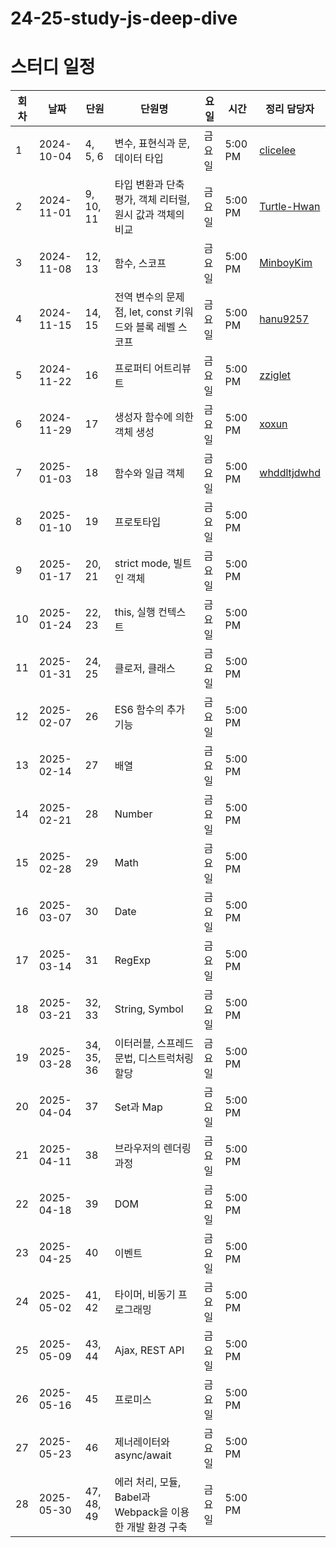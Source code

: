 # 24-25-study-js-deep-dive

# 스터디 일정

| 회차  | 날짜         | 단원         | 단원명                                     | 요일  | 시간      | 정리 담당자                                        |
| --- | ---------- | ---------- | --------------------------------------- | --- | ------- | --------------------------------------------- |
| 1   | 2024-10-04 | 4, 5, 6    | 변수, 표현식과 문, 데이터 타입                      | 금요일 | 5:00 PM | [clicelee](https://github.com/clicelee)       |
| 2   | 2024-11-01 | 9, 10, 11  | 타입 변환과 단축 평가, 객체 리터럴, 원시 값과 객체의 비교      | 금요일 | 5:00 PM | [Turtle-Hwan](https://github.com/Turtle-Hwan) |
| 3   | 2024-11-08 | 12, 13     | 함수, 스코프                                 | 금요일 | 5:00 PM |    [MinboyKim](https://github.com/MinboyKim)   |
| 4   | 2024-11-15 | 14, 15     | 전역 변수의 문제점, let, const 키워드와 블록 레벨 스코프   | 금요일 | 5:00 PM |   [hanu9257](https://github.com/hanu9257)   |
| 5   | 2024-11-22 | 16         | 프로퍼티 어트리뷰트                              | 금요일 | 5:00 PM |    [zziglet](https://github.com/zziglet)    |
| 6   | 2024-11-29 | 17         | 생성자 함수에 의한 객체 생성                        | 금요일 | 5:00 PM |     [xoxun](https://github.com/xoxun)    |
| 7   | 2025-01-03 | 18         | 함수와 일급 객체                               | 금요일 | 5:00 PM |    [whddltjdwhd](https://github.com/whddltjdwhd)                                           |
| 8   | 2025-01-10 | 19         | 프로토타입                                   | 금요일 | 5:00 PM |                                               |
| 9   | 2025-01-17 | 20, 21     | strict mode, 빌트인 객체                     | 금요일 | 5:00 PM |                                               |
| 10  | 2025-01-24 | 22, 23     | this, 실행 컨텍스트                           | 금요일 | 5:00 PM |                                               |
| 11  | 2025-01-31 | 24, 25     | 클로저, 클래스                                | 금요일 | 5:00 PM |                                               |
| 12  | 2025-02-07 | 26         | ES6 함수의 추가 기능                           | 금요일 | 5:00 PM |                                               |
| 13  | 2025-02-14 | 27         | 배열                                      | 금요일 | 5:00 PM |                                               |
| 14  | 2025-02-21 | 28         | Number                                  | 금요일 | 5:00 PM |                                               |
| 15  | 2025-02-28 | 29         | Math                                    | 금요일 | 5:00 PM |                                               |
| 16  | 2025-03-07 | 30         | Date                                    | 금요일 | 5:00 PM |                                               |
| 17  | 2025-03-14 | 31         | RegExp                                  | 금요일 | 5:00 PM |                                               |
| 18  | 2025-03-21 | 32, 33     | String, Symbol                          | 금요일 | 5:00 PM |                                               |
| 19  | 2025-03-28 | 34, 35, 36 | 이터러블, 스프레드 문법, 디스트럭처링 할당                | 금요일 | 5:00 PM |                                               |
| 20  | 2025-04-04 | 37         | Set과 Map                                | 금요일 | 5:00 PM |                                               |
| 21  | 2025-04-11 | 38         | 브라우저의 렌더링 과정                            | 금요일 | 5:00 PM |                                               |
| 22  | 2025-04-18 | 39         | DOM                                     | 금요일 | 5:00 PM |                                               |
| 23  | 2025-04-25 | 40         | 이벤트                                     | 금요일 | 5:00 PM |                                               |
| 24  | 2025-05-02 | 41, 42     | 타이머, 비동기 프로그래밍                          | 금요일 | 5:00 PM |                                               |
| 25  | 2025-05-09 | 43, 44     | Ajax, REST API                          | 금요일 | 5:00 PM |                                               |
| 26  | 2025-05-16 | 45         | 프로미스                                    | 금요일 | 5:00 PM |                                               |
| 27  | 2025-05-23 | 46         | 제너레이터와 async/await                      | 금요일 | 5:00 PM |                                               |
| 28  | 2025-05-30 | 47, 48, 49 | 에러 처리, 모듈, Babel과 Webpack을 이용한 개발 환경 구축 | 금요일 | 5:00 PM |                                               |
